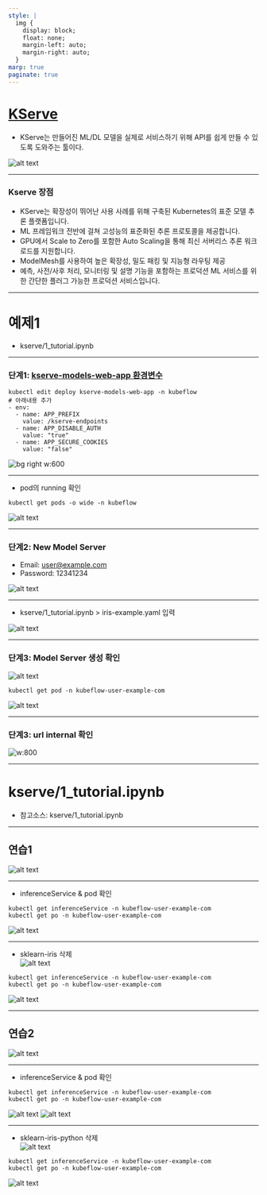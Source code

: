 ```yaml
---
style: |
  img {
    display: block;
    float: none;
    margin-left: auto;
    margin-right: auto;
  }
marp: true
paginate: true
---
```

# [KServe](https://kserve.github.io/website/master/)
- KServe는 만들어진 ML/DL 모델을 실제로 서비스하기 위해 API를 쉽게 만들 수 있도록 도와주는 툴이다.

![alt text](./img/image-109.png)

---
### Kserve 장점
- KServe는 확장성이 뛰어난 사용 사례를 위해 구축된 Kubernetes의 표준 모델 추론 플랫폼입니다.
- ML 프레임워크 전반에 걸쳐 고성능의 표준화된 추론 프로토콜을 제공합니다.
- GPU에서 Scale to Zero를 포함한 Auto Scaling을 통해 최신 서버리스 추론 워크로드를 지원합니다.
- ModelMesh를 사용하여 높은 확장성, 밀도 패킹 및 지능형 라우팅 제공
- 예측, 사전/사후 처리, 모니터링 및 설명 기능을 포함하는 프로덕션 ML 서비스를 위한 간단한 플러그 가능한 프로덕션 서비스입니다.

---
# 예제1
- kserve/1_tutorial.ipynb

---
### 단계1: [kserve-models-web-app 환경변수](https://www.kubeflow.org/docs/external-add-ons/kserve/webapp/) 
```shell
kubectl edit deploy kserve-models-web-app -n kubeflow
# 아래내용 추가 
- env:
  - name: APP_PREFIX
    value: /kserve-endpoints
  - name: APP_DISABLE_AUTH
    value: "true"
  - name: APP_SECURE_COOKIES
    value: "false"
```
![bg right w:600](./img/image-112.png)

---
- pod의 running 확인 
```shell
kubectl get pods -o wide -n kubeflow
```
![alt text](./img/image-113.png)

---
### 단계2: New Model Server
- Email: user@example.com
- Password: 12341234

![alt text](./img/image-110.png)

---
- kserve/1_tutorial.ipynb > iris-example.yaml 입력 

![alt text](./img/image-111.png)

---
### 단계3: Model Server 생성 확인 
![alt text](./img/image-115.png)
```shell
kubectl get pod -n kubeflow-user-example-com
```
![alt text](./img/image-114.png)

---
### 단계3: url internal 확인 
![w:800](./img/image-116.png)

---
# kserve/1_tutorial.ipynb
- 참고소스: kserve/1_tutorial.ipynb 

---
## 연습1 
![alt text](./img/image-117.png)

---
- inferenceService & pod 확인 
```shell
kubectl get inferenceService -n kubeflow-user-example-com
kubectl get po -n kubeflow-user-example-com
```
![alt text](./img/image-118.png)

---
- sklearn-iris 삭제  
![alt text](./img/image-119.png)
```shell
kubectl get inferenceService -n kubeflow-user-example-com
kubectl get po -n kubeflow-user-example-com
```
![alt text](./img/image-120.png)

---
## 연습2 
![alt text](./img/image-121.png)

---
- inferenceService & pod 확인 
```shell
kubectl get inferenceService -n kubeflow-user-example-com
kubectl get po -n kubeflow-user-example-com
```
![alt text](./img/image-122.png)
![alt text](./img/image-123.png)

---
- sklearn-iris-python 삭제  
![alt text](./img/image-119.png)
```shell
kubectl get inferenceService -n kubeflow-user-example-com
kubectl get po -n kubeflow-user-example-com
```
![alt text](./img/image-120.png)












